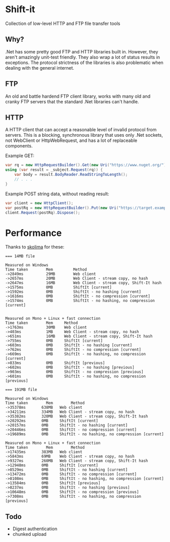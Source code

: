 Shift-it
========

Collection of low-level HTTP and FTP file transfer tools

Why?
-----
.Net has some pretty good FTP and HTTP libraries built in. However, they aren't amazingly unit-test friendly. They also wrap a lot of status results in exceptions.
The protocol strictness of the libraries is also problematic when dealing with the general internet.

FTP
-----
An old and battle hardend FTP client library, works with many
old and cranky FTP servers that the standard .Net libraries can't handle.

HTTP
----
A HTTP client that can accept a reasonable level of invalid protocol from servers.
This is a blocking, synchronous library that uses only .Net sockets, not WebClient or HttpWebRequest, and has a lot of replaceable components.

Example GET:
```csharp
var rq = new HttpRequestBuilder().Get(new Uri("https://www.nuget.org/")).Build();
using (var result = _subject.Request(rq)) {
    var body = result.BodyReader.ReadStringToLength();
    // . . .
}
```

Example POST string data, without reading result:
```csharp
var client = new HttpClient();
var postRq = new HttpRequestBuilder().Put(new Uri("https://target.example.com/resource")).Build("Hello, world");
client.Request(postRq).Dispose();
```

Performance
===========
Thanks to [skolima](https://github.com/skolima) for these:

```
=== 14MB file

Measured on Windows
Time taken        Mem         Method
->2849ms          29MB        Web client
->2657ms          20MB        Web Client - stream copy, no hash
->2647ms          16MB        Web Client - stream copy, Shift-It hash
->1575ms          0MB         ShiftIt [current]
->1592ms          0MB         ShiftIt - no hashing [current]
->1616ms          0MB         ShiftIt - no compression [current]
->1574ms          0MB         ShiftIt - no hashing, no compression [current]


Measured on Mono + Linux + fast connection
Time taken        Mem     Method
->1763ms          30MB    Web client
->403ms           1MB     Web Client - stream copy, no hash
->651ms           16MB    Web Client - stream copy, Shift-It hash
->755ms           0MB     ShiftIt [current]
->603ms           0MB     ShiftIt - no hashing [current]
->762ms           0MB     ShiftIt - no compression [current]
->669ms           0MB     ShiftIt - no hashing, no compression [current]
->833ms           0MB     ShiftIt [previous]
->602ms           0MB     ShiftIt - no hashing [previous]
->903ms           0MB     ShiftIt - no compression [previous]
->601ms           0MB     ShiftIt - no hashing, no compression [previous]

=== 191MB file

Measured on Windows
Time taken        Mem        Method
->35378ms       638MB   Web client
->34211ms       334MB   Web Client - stream copy, no hash
->35382ms       320MB   Web Client - stream copy, Shift-It hash
->20292ms       0MB     ShiftIt [current]
->20157ms       0MB     ShiftIt - no hashing [current]
->20446ms       0MB     ShiftIt - no compression [current]
->19689ms       0MB     ShiftIt - no hashing, no compression [current]

Measured on Mono + Linux + fast connection
Time taken        Mem        Method
->17435ms       383MB   Web client
->5843ms        69MB    Web Client - stream copy, no hash
->9327ms        260MB   Web Client - stream copy, Shift-It hash
->12948ms       0MB     ShiftIt [current]
->8529ms        0MB     ShiftIt - no hashing [current]
->13472ms       0MB     ShiftIt - no compression [current]
->8108ms        0MB     ShiftIt - no hashing, no compression [current]
->13584ms       0MB     ShiftIt [previous]
->8237ms        0MB     ShiftIt - no hashing [previous]
->10648ms       0MB     ShiftIt - no compression [previous]
->7308ms        0MB     ShiftIt - no hashing, no compression [previous]
```

Todo
-----
* Digest authentication
* chunked upload


